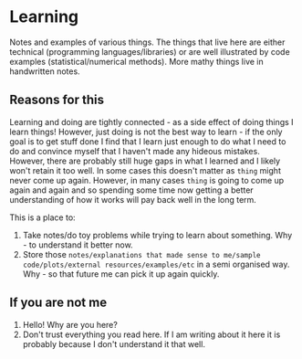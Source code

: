 # Learning

Notes and examples of various things. The things that live here are either technical (programming languages/libraries) or are well illustrated by code examples (statistical/numerical methods). More mathy things live in handwritten notes.

## Reasons for this

Learning and doing are tightly connected - as a side effect of doing things I learn things!
However, just doing is not the best way to learn - if the only goal is to get stuff done I find that I learn just enough to do what I need to do and convince myself that I haven't made any hideous mistakes.
However, there are probably still huge gaps in what I learned and I likely won't retain it too well.
In some cases this doesn't matter as `thing` might never come up again.
However, in many cases `thing` is going to come up again and again and so spending some time now getting a better understanding of how it works will pay back well in the long term.

This is a place to:
1) Take notes/do toy problems while trying to learn about something. Why - to understand it better now.
2) Store those `notes/explanations that made sense to me/sample code/plots/external resources/examples/etc` in a semi organised way. Why - so that future me can pick it up again quickly.


## If you are not me

1) Hello! Why are you here?
2) Don't trust everything you read here. If I am writing about it here it is probably because I don't understand it that well.
